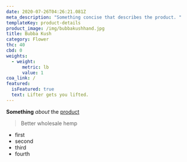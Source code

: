 ```yaml
---
date: 2020-07-26T04:26:21.081Z
meta_description: "Something concise that describes the product. "
templateKey: product-details
product_image: /img/bubbakushhand.jpg
title: Bubba Kush
category: Flower
thc: 40
cbd: 0
weights:
  - weight:
      metric: lb
      value: 1
coa_link: /
featured:
  isFeatured: true
  text: Lifter gets you lifted.
---
```

**Something** *about* the [product](www.elevatedtrading.com)

> Better wholesale hemp

* first
* second
* third
* fourth